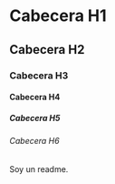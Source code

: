 # Cabecera H1
## Cabecera H2
### Cabecera H3
#### Cabecera H4
##### Cabecera H5 
###### Cabecera H6 
Soy un readme.